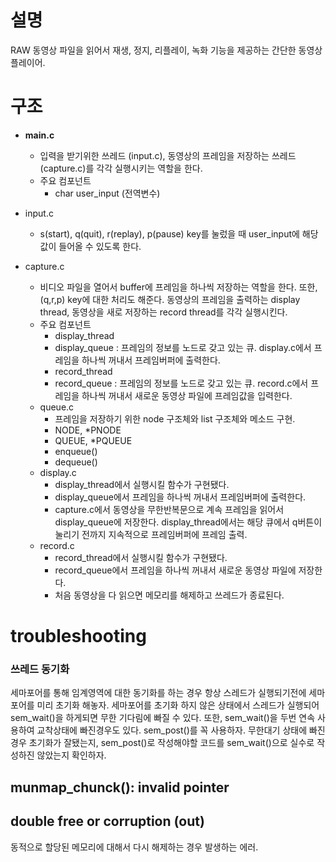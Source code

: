 # 설명
RAW 동영상 파일을 읽어서 재생, 정지, 리플레이, 녹화 기능을 제공하는 간단한 동영상 플레이어.

# 구조
- **main.c** 
    - 입력을 받기위한 쓰레드 (input.c), 동영상의 프레임을 저장하는 쓰레드(capture.c)를 각각 실행시키는 역할을 한다. 
    - 주요 컴포넌트
        - char user_input (전역변수) 
- input.c
    - s(start), q(quit), r(replay), p(pause) key를 눌렀을 때 user_input에 해당 값이 들어올 수 있도록 한다.

- capture.c
    - 비디오 파일을 열어서 buffer에 프레임을 하나씩 저장하는 역할을 한다. 또한, (q,r,p) key에 대한 처리도 해준다. 동영상의 프레임을 출력하는 display thread, 동영상을 새로 저장하는 record thread를 각각 실행시킨다. 
    - 주요 컴포넌트
        - display_thread
        - display_queue : 프레임의 정보를 노드로 갖고 있는 큐. display.c에서 프레임을 하나씩 꺼내서 프레임버퍼에 출력한다. 
        - record_thread
        - record_queue : 프레임의 정보를 노드로 갖고 있는 큐. record.c에서 프레임을 하나씩 꺼내서 새로운 동영상 파일에 프레임값을 입력한다. 
    - queue.c
        - 프레임을 저장하기 위한 node 구조체와 list 구조체와 메소드 구현.
        - NODE, *PNODE
        - QUEUE, *PQUEUE
        - enqueue()
        - dequeue() 
    - display.c
        - display_thread에서 실행시킬 함수가 구현됐다. 
        - display_queue에서 프레임을 하나씩 꺼내서 프레임버퍼에 출력한다. 
        - capture.c에서 동영상을 무한반복문으로 계속 프레임을 읽어서 display_queue에 저장한다. display_thread에서는 해당 큐에서 q버튼이 눌리기 전까지 지속적으로 프레임버퍼에 프레임 출력.
    - record.c
        - record_thread에서 실행시킬 함수가 구현됐다. 
        - record_queue에서 프레임을 하나씩 꺼내서 새로운 동영상 파일에 저장한다. 
        - 처음 동영상을 다 읽으면 메모리를 해제하고 쓰레드가 종료된다. 


# troubleshooting

### 쓰레드 동기화 
세마포어를 통해 임계영역에 대한 동기화를 하는 경우 항상 스레드가 실행되기전에 세마포어를 미리 초기화 해놓자. 세마포어를 초기화 하지 않은 상태에서 스레드가 실행되어 sem_wait()을 하게되면 무한 기다림에 빠질 수 있다. 
또한, sem_wait()을 두번 연속 사용하여 교착상태에 빠진경우도 있다. sem_post()를 꼭 사용하자. 무한대기 상태에 빠진 경우 초기화가 잘됐는지, sem_post()로 작성해야할 코드를 sem_wait()으로 실수로 작성하진 않았는지 확인하자. 

## munmap_chunck(): invalid pointer


## double free or corruption (out)
동적으로 할당된 메모리에 대해서 다시 해제하는 경우 발생하는 에러.
